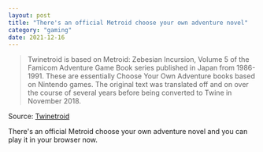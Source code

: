 ```yaml
---
layout: post
title: "There's an official Metroid choose your own adventure novel"
category: "gaming"
date: 2021-12-16
---
```


> Twinetroid is based on Metroid: Zebesian Incursion, Volume 5 of the Famicom Adventure Game Book series published in Japan from 1986-1991. These are essentially Choose Your Own Adventure books based on Nintendo games. The original text was translated off and on over the course of several years before being converted to Twine in November 2018.

Source: [Twinetroid](https://www.metroid-database.com/wp-content/uploads/Metroid/Twinetroid/Twinetroid.html)

There's an official Metroid choose your own adventure novel and you can play it in your browser now.
